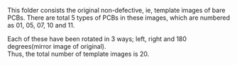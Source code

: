 This folder consists the original non-defective, ie, template images of bare PCBs. There are total 5 types of PCBs in these images, which are numbered as 01, 05, 07, 10 and 11.

Each of these have been rotated in 3 ways; left, right and 180 degrees(mirror image of original). 
<br> Thus, the total number of template images is 20.
